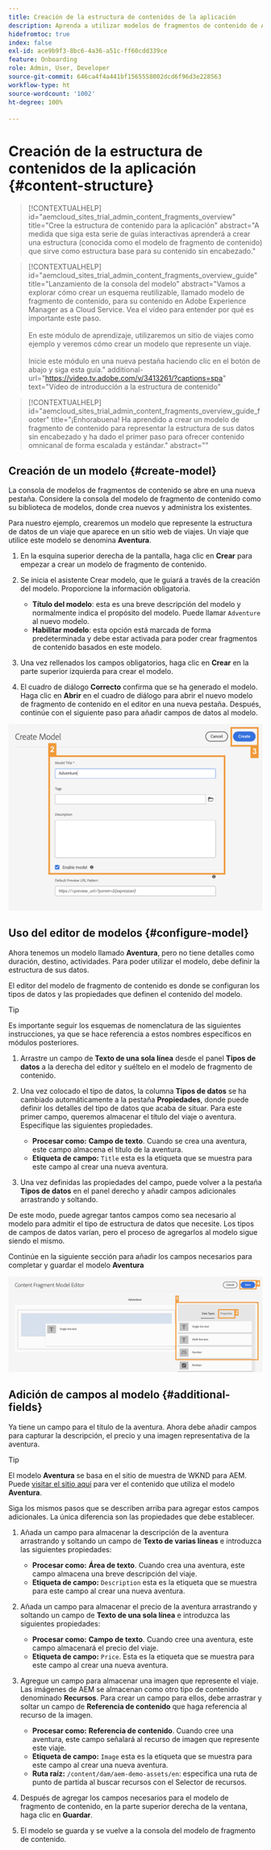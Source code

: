 ```yaml
---
title: Creación de la estructura de contenidos de la aplicación
description: Aprenda a utilizar modelos de fragmentos de contenido de AEM para crear su estructura de contenido, que sirve como base para su contenido sin encabezado.
hidefromtoc: true
index: false
exl-id: ace9b9f3-8bc6-4a36-a51c-ff60cdd339ce
feature: Onboarding
role: Admin, User, Developer
source-git-commit: 646ca4f4a441bf1565558002dcd6f96d3e228563
workflow-type: ht
source-wordcount: '1002'
ht-degree: 100%

---
```



# Creación de la estructura de contenidos de la aplicación {#content-structure}

>[!CONTEXTUALHELP]
>id="aemcloud_sites_trial_admin_content_fragments_overview"
>title="Cree la estructura de contenido para la aplicación"
>abstract="A medida que siga esta serie de guías interactivas aprenderá a crear una estructura (conocida como el modelo de fragmento de contenido) que sirve como estructura base para su contenido sin encabezado."

>[!CONTEXTUALHELP]
>id="aemcloud_sites_trial_admin_content_fragments_overview_guide"
>title="Lanzamiento de la consola del modelo"
>abstract="Vamos a explorar cómo crear un esquema reutilizable, llamado modelo de fragmento de contenido, para su contenido en Adobe Experience Manager as a Cloud Service. Vea el vídeo para entender por qué es importante este paso. <br><br>En este módulo de aprendizaje, utilizaremos un sitio de viajes como ejemplo y veremos cómo crear un modelo que represente un viaje.<br><br>Inicie este módulo en una nueva pestaña haciendo clic en el botón de abajo y siga esta guía."
>additional-url="https://video.tv.adobe.com/v/3413261/?captions=spa" text="Vídeo de introducción a la estructura de contenido"

>[!CONTEXTUALHELP]
>id="aemcloud_sites_trial_admin_content_fragments_overview_guide_footer"
>title="¡Enhorabuena! Ha aprendido a crear un modelo de fragmento de contenido para representar la estructura de sus datos sin encabezado y ha dado el primer paso para ofrecer contenido omnicanal de forma escalada y estándar."
>abstract=""

## Creación de un modelo {#create-model}

La consola de modelos de fragmentos de contenido se abre en una nueva pestaña. Considere la consola del modelo de fragmento de contenido como su biblioteca de modelos, donde crea nuevos y administra los existentes.

Para nuestro ejemplo, crearemos un modelo que represente la estructura de datos de un viaje que aparece en un sitio web de viajes. Un viaje que utilice este modelo se denomina **Aventura**.

1. En la esquina superior derecha de la pantalla, haga clic en **Crear** para empezar a crear un modelo de fragmento de contenido.

1. Se inicia el asistente Crear modelo, que le guiará a través de la creación del modelo. Proporcione la información obligatoria.

   * **Título del modelo**: esta es una breve descripción del modelo y normalmente indica el propósito del modelo. Puede llamar `Adventure` al nuevo modelo.
   * **Habilitar modelo**: esta opción está marcada de forma predeterminada y debe estar activada para poder crear fragmentos de contenido basados en este modelo.

1. Una vez rellenados los campos obligatorios, haga clic en **Crear** en la parte superior izquierda para crear el modelo.

1. El cuadro de diálogo **Correcto** confirma que se ha generado el modelo. Haga clic en **Abrir** en el cuadro de diálogo para abrir el nuevo modelo de fragmento de contenido en el editor en una nueva pestaña. Después, continúe con el siguiente paso para añadir campos de datos al modelo.

![Pasos dos y tres de la creación de un modelo de fragmento de contenido](assets/do-not-localize/create-model.png)

## Uso del editor de modelos {#configure-model}

Ahora tenemos un modelo llamado **Aventura**, pero no tiene detalles como duración, destino, actividades. Para poder utilizar el modelo, debe definir la estructura de sus datos.

El editor del modelo de fragmento de contenido es donde se configuran los tipos de datos y las propiedades que definen el contenido del modelo.

>[!TIP]
>
>Es importante seguir los esquemas de nomenclatura de las siguientes instrucciones, ya que se hace referencia a estos nombres específicos en módulos posteriores.

1. Arrastre un campo de **Texto de una sola línea** desde el panel **Tipos de datos** a la derecha del editor y suéltelo en el modelo de fragmento de contenido.

1. Una vez colocado el tipo de datos, la columna **Tipos de datos** se ha cambiado automáticamente a la pestaña **Propiedades**, donde puede definir los detalles del tipo de datos que acaba de situar. Para este primer campo, queremos almacenar el título del viaje o aventura. Especifique las siguientes propiedades.

   * **Procesar como:** **Campo de texto**. Cuando se crea una aventura, este campo almacena el título de la aventura.
   * **Etiqueta de campo:** `Title` esta es la etiqueta que se muestra para este campo al crear una nueva aventura.

1. Una vez definidas las propiedades del campo, puede volver a la pestaña **Tipos de datos** en el panel derecho y añadir campos adicionales arrastrando y soltando.

De este modo, puede agregar tantos campos como sea necesario al modelo para admitir el tipo de estructura de datos que necesite. Los tipos de campos de datos varían, pero el proceso de agregarlos al modelo sigue siendo el mismo.

Continúe en la siguiente sección para añadir los campos necesarios para completar y guardar el modelo **Aventura**

![Pasos uno, dos y tres para añadir campos al modelo](assets/do-not-localize/define-model-fields.png)

## Adición de campos al modelo {#additional-fields}

Ya tiene un campo para el título de la aventura. Ahora debe añadir campos para capturar la descripción, el precio y una imagen representativa de la aventura.

>[!TIP]
>
>El modelo **Aventura** se basa en el sitio de muestra de WKND para AEM. Puede [visitar el sitio aquí](https://wknd.site/us/en/adventures/yosemite-backpacking.html) para ver el contenido que utiliza el modelo **Aventura**.

Siga los mismos pasos que se describen arriba para agregar estos campos adicionales. La única diferencia son las propiedades que debe establecer.

1. Añada un campo para almacenar la descripción de la aventura arrastrando y soltando un campo de **Texto de varias líneas** e introduzca las siguientes propiedades:

   * **Procesar como:** **Área de texto**. Cuando crea una aventura, este campo almacena una breve descripción del viaje.
   * **Etiqueta de campo:** `Description` esta es la etiqueta que se muestra para este campo al crear una nueva aventura.

1. Añada un campo para almacenar el precio de la aventura arrastrando y soltando un campo de **Texto de una sola línea** e introduzca las siguientes propiedades:

   * **Procesar como:** **Campo de texto**. Cuando cree una aventura, este campo almacenará el precio del viaje.
   * **Etiqueta de campo:** `Price`. Esta es la etiqueta que se muestra para este campo al crear una nueva aventura.

1. Agregue un campo para almacenar una imagen que represente el viaje. Las imágenes de AEM se almacenan como otro tipo de contenido denominado **Recursos**. Para crear un campo para ellos, debe arrastrar y soltar un campo de **Referencia de contenido** que haga referencia al recurso de la imagen.

   * **Procesar como:** **Referencia de contenido**. Cuando cree una aventura, este campo señalará al recurso de imagen que represente este viaje.
   * **Etiqueta de campo:** `Image` esta es la etiqueta que se muestra para este campo al crear una nueva aventura.
   * **Ruta raíz:** `/content/dam/aem-demo-assets/en`: especifica una ruta de punto de partida al buscar recursos con el Selector de recursos.

1. Después de agregar los campos necesarios para el modelo de fragmento de contenido, en la parte superior derecha de la ventana, haga clic en **Guardar**.

1. El modelo se guarda y se vuelve a la consola del modelo de fragmento de contenido.
